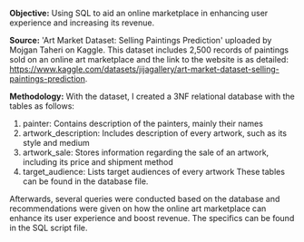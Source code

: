 **Objective:** Using SQL to aid an online marketplace in enhancing user experience and increasing its revenue.

**Source:** 'Art Market Dataset: Selling Paintings Prediction' uploaded by Mojgan Taheri on Kaggle. 
This dataset includes 2,500 records of paintings sold on an online art marketplace and the link to the website
is as detailed: https://www.kaggle.com/datasets/jijagallery/art-market-dataset-selling-paintings-prediction.
    
**Methodology:** With the dataset, I created a 3NF relational database with the tables as follows:
1. painter: Contains description of the painters, mainly their names
2. artwork_description: Includes description of every artwork, such as its style and medium
3. artwork_sale: Stores information regarding the sale of an artwork, including its price and shipment method
4. target_audience: Lists target audiences of every artwork
These tables can be found in the database file.

Afterwards, several queries were conducted based on the database and recommendations were given on how the online art
marketplace can enhance its user experience and boost revenue. The specifics can be found in the SQL script file.
